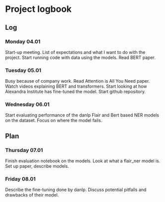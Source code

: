 # Project logbook

## Log

### Monday 04.01

Start-up meeting.
List of expectations and what I want to do with the project.
Start running code with data using the models.
Read BERT paper.

### Tuesday 05.01

Busy because of company work. 
Read Attention is All You Need paper. 
Watch videos explaining BERT and transformers. 
Start looking at how Alexandra Institute has fine-tuned the model. 
Start github repository.

### Wednesday 06.01

Start evaluating performance of the danlp Flair and Bert based NER models on the dataset.
Focus on where the model fails.

## Plan

### Thursday 07.01

Finish evaluation notebook on the models.
Look at what a flair_ner model is.
Set up paper, describe models.

### Friday 08.01

Describe the fine-tuning done by danlp.
Discuss potential pitfalls and drawbacks of their model.
